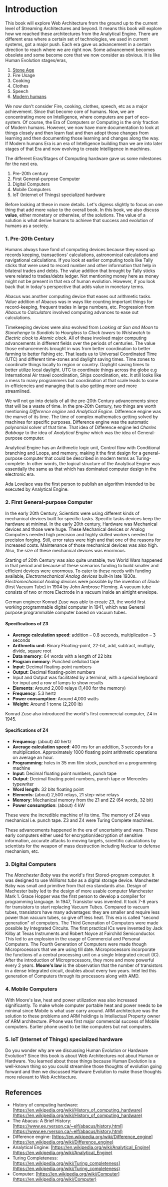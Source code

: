 
# Introduction

This book will explore Web Architecture from the ground up to the current level of Streaming Architectures and beyond. It means this book will explore how we reached these architectures from the Analytical Engine. There are different eras where a certain set of technologies, we used in current systems, got a major push. Each era gave us advancement in a certain direction to reach where we are right now. Some advancement becomes obsolete and some become core that we now consider as obvious. It is like Human Evolution stages/eras,

 1. [Stone Age](https://en.wikipedia.org/wiki/Stone_Age#Beginning_of_the_Stone_Age)
 2. Fire Usage
 3. Cooking
 4. Clothes
 5. Speech
 6. [Modern humans](https://en.wikipedia.org/wiki/Behavioral_modernity)

We now don't consider Fire, cooking, clothes, speech, etc as a major achievement. Since that become core of humans. Now, we are concentrating more on Intelligence, where computers are part of eco-system. Of course, the Era of Computers or Computing is the only fraction of Modern humans. However, we now have more documentation to look at things closely and then learn fast and then adopt those changes from learning and then documenting those learning and changes along the way. If Modern humans Era is an era of Intelligence building than we are into later stages of that Era and now evolving to create Intelligence in machines. 

The different Eras/Stages of Computing hardware gave us some milestones for the next era. 

 1. Pre-20th century
 1. First General-purpose Computer
 1. Digital Computers
 1. Mobile Computers
 1. IoT (Internet of Things) specialized hardware

Before looking at these in more details. Let's digress slightly to focus on one thing that add more value to the overall book. In this book, we also discuss **value**, either monetary or otherwise, of the solutions. The value of a solution is what derive humans to achieve that success and evolution of humans as a society. 

### 1. Pre-20th Century

Humans always have fond of computing devices because they eased up records keeping, transactions' calculations, astronomical calculations and navigational calculations. If you look at earlier computing tools like Tally sticks that were used to record number and other information that help in bilateral trades and debts. The value addition that brought by Tally sticks were related to trades/debts ledger. Not mentioning money here as money might not be present in that era of human evolution. However, if you look back that in today's perspective that adds value in monetary terms. 

Abacus was another computing device that eases out arithmetic tasks. Value addition of Abacus was in ways like counting important things for record-keeping, frequent trades in large numbers, etc. Progression from *Abacus* to *Calculators* involved computing advances to ease out calculations.

Timekeeping devices were also evolved from *Looking at Sun and Moon* to *Stonehenge* to *Sundials* to *Hourglass* to *Clock towers* to *Wristwatch* to *Electric clock* to *Atomic clock*. All of these involved major computing advancements in different fields over the periods of centuries. The value those enhancements brought in was from better coordination to better farming to better fishing etc. That leads us to Universal Coordinated Time (UTC) and different time-zones and daylight saving times. Time zones to coordinate things locally to region or country. Daylight saving times to better utilize local daylight. UTC to coordinate things across the globe e.g International Air travel coordination, Ships coordination, etc. It still looks like a mess to many programmers but coordination at that scale leads to some in-efficiencies and managing that is also getting more and more streamlined. 

We will not go into details of all the pre-20th Century advancements since that will be a waste of time. In the pre-20th Century, two things are worth mentioning *Difference engine* and *Analytical Engine*. Difference engine was the marvel of its time. The time of complex mathematics getting solved by machines for specific purposes. Difference engine was the automatic polynomial solver of that time. That idea of Difference engine led *Charles Babbage* to the idea of *Analytical Engine* which was the idea of General-purpose computer. 

Analytical Engine has an Arithmetic logic unit, Control flow with Conditional branching and Loops, and memory, making it the first design for a general-purpose computer that could be described in modern terms as Turing-complete. In other words, the logical structure of the Analytical Engine was essentially the same as that which has dominated computer design in the electronic era.

Ada Lovelace was the first person to publish an algorithm intended to be executed by Analytical Engine.

### 2. First General-purpose Computer
In the early 20th Century, Scientists were using different kinds of mechanical devices built for specific tasks. Specific tasks devices keep the hardware at minimal. In the early 20th century, Hardware was Mechanical devices and those were huge. These Mechanical devices or Analog Computers needed high precision and highly skilled workers needed for precision forging. Still, error rates were high and that one of the reasons for increased costs. Maintenance of those mechanical devices was also high. Also, the size of these mechanical devices was enormous.

Starting of 20th Century was also quite unstable, two World Wars happened in that period and because of these scenarios funding to build smaller and efficient devices were enormous. To cater to these needs with funding available, *Electromechanical Analog devices* built-in late 1930s. *Electromechanical Analog devices* were possible by the invention of *Diode* (first Vacuum Tube) in 1904 by John Ambrose Fleming. A vacuum tube consists of two or more Electrode in a vacuum inside an airtight envelope.

German engineer Konrad Zuse was able to create Z3, the world first working programmable digital computer in 1941, which was General purpose programmable computer based on vacuum tubes.  

#### Specifications of Z3

-   **Average calculation speed**: addition – 0.8 seconds, multiplication – 3 seconds
-   **Arithmetic unit**: Binary Floating-point, 22-bit, add, subtract, multiply, divide, square root
-   **Data memory**: 64 words with a length of 22 bits
-   **Program memory**: Punched celluloid tape
-   **Input**: Decimal floating-point numbers
-   **Output**: Decimal floating-point numbers
-   Input and Output was facilitated by a terminal, with a special keyboard for input and a row of lamps to show results
-   **Elements**: Around 2,000 relays (1,400 for the memory)
-   **Frequency**: 5.3 hertz
-   **Power consumption**: Around 4,000 watts
-   **Weight**: Around 1 tonne (2,200 lb)

Konrad Zuse also introduced the world's first commercial computer, Z4 in 1945. 

#### Specifications of Z4

 - **Frequency**: (about) 40 hertz
 - **Average calculation speed**: 400 ms for an addition, 3 seconds for a multiplication. Approximately 1000 floating point arithmetic operations on average an hour.
 - **Programming**: holes in 35 mm film stock, punched on a programming machine
 - **Input**: Decimal floating point numbers, punch tape
 - **Output**: Decimal floating point numbers, punch tape or Mercedes typewriter
 - **Word length**: 32 bits floating point
 - **Elements**: (about) 2,500 relays, 21 step-wise relays
 - **Memory**: Mechanical memory from the Z1 and Z2 (64 words, 32 bit)
 - **Power consumption**: (about) 4 kW

These were the incredible machine of its time. The memory of Z4 was mechanical i.e. punch tape. Z3 and Z4 were Turing Complete machines. 

These advancements happened in the era of uncertainty and wars. These early computers either used for encryption/decryption of sensitive information, accurate attacks to moving targets, scientific calculations by scientists for the weapon of mass destruction including Nuclear to defense mechanism, etc. 

### 3. Digital Computers
The *Manchester Baby* was the world's first Stored-program computer. It was designed to use *Williams tube* as a digital storage device. Manchester Baby was small and primitive from that era standards also. Design of Machester baby led to the design of more usable computer Manchester Mark 1. Grace Hopper was the first person to develop a compiler for programming language.
In 1947, Transistor was invented. It took 7-8 years for transistors to start replacing Vacuum Tubes. Compared to vacuum tubes, transistors have many advantages: they are smaller and require less power than vacuum tubes, so give off less heat. This era is called "second generation" of computers.
The Third Generation of Computers were made possible by Integrated Circuits. The first practical ICs were invented by Jack Kilby at Texas Instruments and Robert Noyce at Fairchild Semiconductor. This led to an explosion in the usage of Commercial and Personal Computers. 
The Fourth Generation of Computers were made though Microprocessors that we are using till date. Microprocessors incorporate the functions of a central processing unit on a single Integrated circuit (IC). After the introduction of Microprocessors, they more and more powerful every 2 years. **Moore's law** is the observation that the number of transistors in a dense Integrated circuit, doubles about every two years. Intel led this generation of Computers through its processors along with AMD.

### 4. Mobile Computers
With Moore's law, heat and power utilization was also increased significantly. To make whole computer portable heat and power needs to be minimal since Mobile is what user carry around. ARM architecture was the solution to these problems and ARM holdings is Intellactual Property owner of ARM architecture. iPhone was first major commercial success of Mobile computers. Earlier phone used to be like computers but not computers. 

### 5. IoT (Internet of Things) specialized hardware


Do you wonder why are we discussing Human Evolution or Hardware Evolution? Since this book is about Web Architectures not about Human or Hardware. You learned about those things because Human Evolution is a well-known thing so you could streamline those thoughts of evolution going forward and then we discussed Hardware Evolution to make those thoughts more relevant to Web Architecture. 

## References
- History of computing hardware: [https://en.wikipedia.org/wiki/History_of_computing_hardware](https://en.wikipedia.org/wiki/History_of_computing_hardware)
- The Abacus: A Brief History: [https://www.ee.ryerson.ca/~elf/abacus/history.html](https://www.ee.ryerson.ca/~elf/abacus/history.html)
- Difference engine: [https://en.wikipedia.org/wiki/Difference_engine](https://en.wikipedia.org/wiki/Difference_engine)
- Analytical Engine: [https://en.wikipedia.org/wiki/Analytical_Engine](https://en.wikipedia.org/wiki/Analytical_Engine)
- Turing Completeness: [https://en.wikipedia.org/wiki/Turing_completeness](https://en.wikipedia.org/wiki/Turing_completeness)
- Computer: [https://en.wikipedia.org/wiki/Computer](https://en.wikipedia.org/wiki/Computer)
<!--stackedit_data:
eyJwcm9wZXJ0aWVzIjoiZXh0ZW5zaW9uczpcbiAgcHJlc2V0Oi
BnZm1cbiIsImhpc3RvcnkiOlsxMzAxNjYzNTU3LC0xOTQxOTUx
NzEwLDg0MTk1MzIxMiwzNzU0ODEyMTMsLTEzMDg3MDg3NzIsLT
UxNzA4NDY4LDE4OTk1MDM5NzAsMzIxNzIyNTA2LC02OTI1Njg1
OTYsMTU1OTY2OTk3Miw5MTM5NzU5NzcsLTIzNDIyNzAzNCwtMT
QxMTAyMTQxNCwxNjkwMzk3NDA3LC0xNjQwMjAyNjAsMzQxMDM0
MjE2LDE1ODQ4MTI3MTcsMzk5NDk3NjU5LC0xOTEwMDc0NzI5LD
IzMzc4MjYyMF19
-->